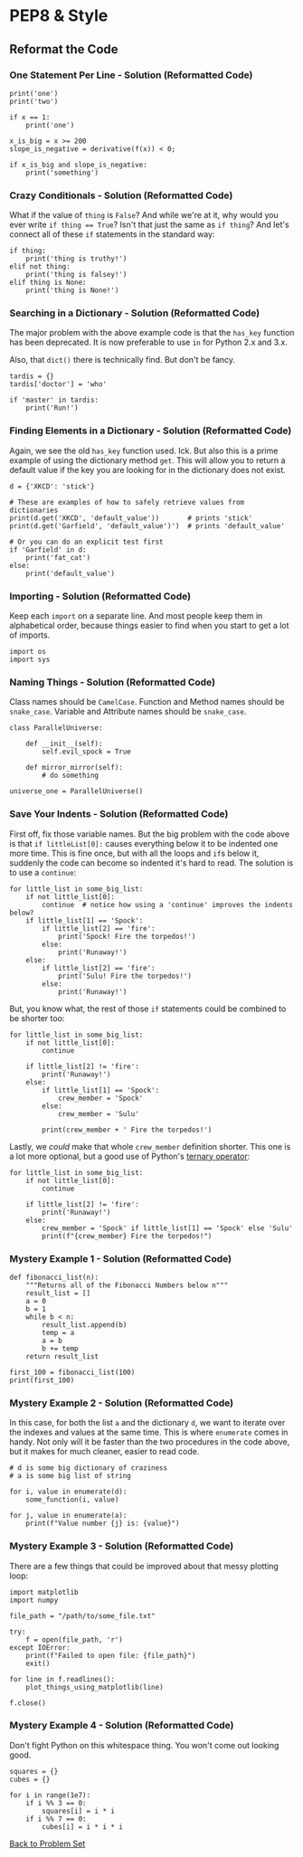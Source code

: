 # PEP8 & Style

## Reformat the Code

### One Statement Per Line - Solution (Reformatted Code)

    print('one')
    print('two')
    
    if x == 1:
        print('one')
    
    x_is_big = x >= 200
    slope_is_negative = derivative(f(x)) < 0;
    
    if x_is_big and slope_is_negative:
        print('something')

### Crazy Conditionals -  Solution (Reformatted Code)

What if the value of `thing` is `False`? And while we're at it, why would you ever write `if thing == True`? Isn't that just the same as `if thing`? And let's connect all of these `if` statements in the standard way:

    if thing:
        print('thing is truthy!')
    elif not thing:
        print('thing is falsey!')
    elif thing is None:
        print('thing is None!')

### Searching in a Dictionary - Solution (Reformatted Code)

The major problem with the above example code is that the `has_key` function has been deprecated. It is now preferable to use `in` for Python 2.x and 3.x.

Also, that `dict()` there is technically find. But don't be fancy.

    tardis = {}
    tardis['doctor'] = 'who'

    if 'master' in tardis:
        print('Run!')

### Finding Elements in a Dictionary - Solution (Reformatted Code)

Again, we see the old `has_key` function used. Ick. But also this is a prime example of using the dictionary method `get`. This will allow you to return a default value if the key you are looking for in the dictionary does not exist.

    d = {'XKCD': 'stick'}
    
    # These are examples of how to safely retrieve values from dictionaries
    print(d.get('XKCD', 'default_value'))       # prints 'stick'
    print(d.get('Garfield', 'default_value')')  # prints 'default_value'

    # Or you can do an explicit test first
    if 'Garfield' in d:
        print('fat_cat')
    else:
        print('default_value')


### Importing - Solution (Reformatted Code)

Keep each `import` on a separate line. And most people keep them in alphabetical order, because things easier to find when you start to get a lot of imports.

    import os
    import sys

### Naming Things - Solution (Reformatted Code)

Class names should be `CamelCase`.
Function and Method names should be `snake_case`.
Variable and Attribute names should be `snake_case`.

    class ParallelUniverse:
    
        def __init__(self):
            self.evil_spock = True
        
        def mirror_mirror(self):
            # do something
        
    universe_one = ParallelUniverse()

### Save Your Indents - Solution (Reformatted Code)

First off, fix those variable names. But the big problem with the code above is that `if littleList[0]:` causes everything below it to be indented one more time. This is fine once, but with all the loops and `if`s below it, suddenly the code can become so indented it's hard to read. The solution is to use a `continue`:

    for little_list in some_big_list:
        if not little_list[0]:
            continue  # notice how using a 'continue' improves the indents below?
        if little_list[1] == 'Spock':
            if little_list[2] == 'fire':
                print('Spock! Fire the torpedos!')
            else:
                print('Runaway!')
        else:
            if little_list[2] == 'fire':
                print('Sulu! Fire the torpedos!')
            else:
                print('Runaway!')

But, you know what, the rest of those `if` statements could be combined to be shorter too:

    for little_list in some_big_list:
        if not little_list[0]:
            continue
        
        if little_list[2] != 'fire':
            print('Runaway!')
        else:
            if little_list[1] == 'Spock':
                crew_member = 'Spock'
            else:
                crew_member = 'Sulu'
            
            print(crew_member + ' Fire the torpedos!')

Lastly, we *could* make that whole `crew_member` definition shorter. This one is a lot more optional, but a good use of Python's [ternary operator](http://www.blog.pythonlibrary.org/2012/08/29/python-101-the-ternary-operator/):

    for little_list in some_big_list:
        if not little_list[0]:
            continue
        
        if little_list[2] != 'fire':
            print('Runaway!')
        else:
            crew_member = 'Spock' if little_list[1] == 'Spock' else 'Sulu'
            print(f"{crew_member} Fire the torpedos!")

### Mystery Example 1 - Solution (Reformatted Code)

    def fibonacci_list(n):
        """Returns all of the Fibonacci Numbers below n"""
        result_list = []
        a = 0
        b = 1
        while b < n:
            result_list.append(b)
            temp = a
            a = b
            b += temp
        return result_list
    
    first_100 = fibonacci_list(100)
    print(first_100)

### Mystery Example 2 - Solution (Reformatted Code)

In this case, for both the list `a` and the dictionary `d`, we want to iterate over the indexes and values at the same time. This is where `enumerate` comes in handy. Not only will it be faster than the two procedures in the code above, but it makes for much cleaner, easier to read code.

    # d is some big dictionary of craziness
    # a is some big list of string
    
    for i, value in enumerate(d):
        some_function(i, value)
    
    for j, value in enumerate(a):
        print(f"Value number {j} is: {value}")

### Mystery Example 3 - Solution (Reformatted Code)

There are a few things that could be improved about that messy plotting loop:

    import matplotlib
    import numpy
    
    file_path = "/path/to/some_file.txt"
    
    try:
        f = open(file_path, 'r')
    except IOError:
        print(f"Failed to open file: {file_path}")
        exit()
    
    for line in f.readlines():
        plot_things_using_matplotlib(line)
    
    f.close()

### Mystery Example 4 - Solution (Reformatted Code)

Don't fight Python on this whitespace thing. You won't come out looking good.

    squares = {}
    cubes = {}
    
    for i in range(1e7):
        if i %% 3 == 0:
            squares[i] = i * i
        if i %% 7 == 0:
            cubes[i] = i * i * i

[Back to Problem Set](problem_set_1_pep8.md)
